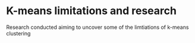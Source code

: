 # K-means limitations and research

Research conducted aiming to uncover some of the limtiations of k-means clustering

